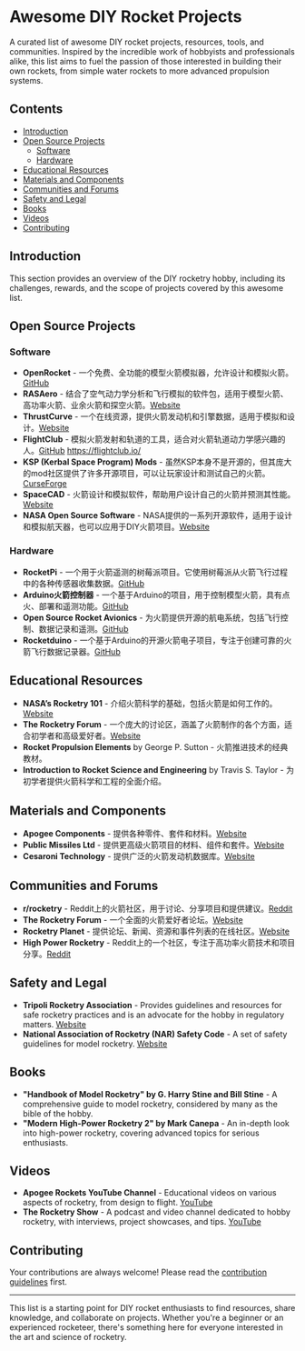 # Awesome DIY Rocket Projects

A curated list of awesome DIY rocket projects, resources, tools, and communities. Inspired by the incredible work of hobbyists and professionals alike, this list aims to fuel the passion of those interested in building their own rockets, from simple water rockets to more advanced propulsion systems.

## Contents

- [Introduction](#introduction)
- [Open Source Projects](#open-source-projects)
  - [Software](#software)
  - [Hardware](#hardware)
- [Educational Resources](#educational-resources)
- [Materials and Components](#materials-and-components)
- [Communities and Forums](#communities-and-forums)
- [Safety and Legal](#safety-and-legal)
- [Books](#books)
- [Videos](#videos)
- [Contributing](#contributing)

## Introduction

This section provides an overview of the DIY rocketry hobby, including its challenges, rewards, and the scope of projects covered by this awesome list.

## Open Source Projects

### Software

- **OpenRocket** - 一个免费、全功能的模型火箭模拟器，允许设计和模拟火箭。[GitHub](https://github.com/openrocket/openrocket)
- **RASAero** - 结合了空气动力学分析和飞行模拟的软件包，适用于模型火箭、高功率火箭、业余火箭和探空火箭。[Website](http://www.rasaero.com/)
- **ThrustCurve** - 一个在线资源，提供火箭发动机和引擎数据，适用于模拟和设计。[Website](https://www.thrustcurve.org/)
- **FlightClub** - 模拟火箭发射和轨道的工具，适合对火箭轨道动力学感兴趣的人。[GitHub](https://github.com/aaronraimist/FlightClubClient) https://flightclub.io/
- **KSP (Kerbal Space Program) Mods** - 虽然KSP本身不是开源的，但其庞大的mod社区提供了许多开源项目，可以让玩家设计和测试自己的火箭。[CurseForge](https://www.curseforge.com/kerbal/ksp-mods)
- **SpaceCAD** - 火箭设计和模拟软件，帮助用户设计自己的火箭并预测其性能。[Website](https://www.spacecad.com/)
- **NASA Open Source Software** - NASA提供的一系列开源软件，适用于设计和模拟航天器，也可以应用于DIY火箭项目。[Website](https://software.nasa.gov/)


### Hardware

- **RocketPi** - 一个用于火箭遥测的树莓派项目。它使用树莓派从火箭飞行过程中的各种传感器收集数据。[GitHub](https://github.com/aitesam961/PI-Pico-Rocket-Flight-Computer)
- **Arduino火箭控制器** - 一个基于Arduino的项目，用于控制模型火箭，具有点火、部署和遥测功能。[GitHub](https://github.com/Jlo6CTEP/rocket-controller)
- **Open Source Rocket Avionics** - 为火箭提供开源的航电系统，包括飞行控制、数据记录和遥测。[GitHub](https://github.com/leosalustri/rocketAvionics)
- **Rocketduino** - 一个基于Arduino的开源火箭电子项目，专注于创建可靠的火箭飞行数据记录器。[GitHub](https://github.com/1n5aN1aC/RocketDuino)

## Educational Resources

- **NASA’s Rocketry 101** - 介绍火箭科学的基础，包括火箭是如何工作的。[Website](https://www.nasa.gov/audience/forstudents/5-8/features/nasa-knows/what-is-rocket-science-58.html)
- **The Rocketry Forum** - 一个庞大的讨论区，涵盖了火箭制作的各个方面，适合初学者和高级爱好者。[Website](https://www.rocketryforum.com/)
- **Rocket Propulsion Elements** by George P. Sutton - 火箭推进技术的经典教材。
- **Introduction to Rocket Science and Engineering** by Travis S. Taylor - 为初学者提供火箭科学和工程的全面介绍。

## Materials and Components

- **Apogee Components** - 提供各种零件、套件和材料。[Website](https://www.apogeerockets.com/)
- **Public Missiles Ltd** - 提供更高级火箭项目的材料、组件和套件。[Website](https://publicmissiles.com/)
- **Cesaroni Technology** - 提供广泛的火箭发动机数据库。[Website](https://www.pro38.com/products/prod_motorData.php)

## Communities and Forums

- **r/rocketry** - Reddit上的火箭社区，用于讨论、分享项目和提供建议。[Reddit](https://www.reddit.com/r/rocketry/)
- **The Rocketry Forum** - 一个全面的火箭爱好者论坛。[Website](https://www.rocketryforum.com/)
- **Rocketry Planet** - 提供论坛、新闻、资源和事件列表的在线社区。[Website](http://www.rocketryplanet.com/)
- **High Power Rocketry** - Reddit上的一个社区，专注于高功率火箭技术和项目分享。[Reddit](https://www.reddit.com/r/highpowerrocketry/)

## Safety and Legal

- **Tripoli Rocketry Association** - Provides guidelines and resources for safe rocketry practices and is an advocate for the hobby in regulatory matters. [Website](https://www.tripoli.org/)
- **National Association of Rocketry (NAR) Safety Code** - A set of safety guidelines for model rocketry. [Website](https://www.nar.org/safety-information/model-rocket-safety-code/)

## Books

- **"Handbook of Model Rocketry" by G. Harry Stine and Bill Stine** - A comprehensive guide to model rocketry, considered by many as the bible of the hobby.
- **"Modern High-Power Rocketry 2" by Mark Canepa** - An in-depth look into high-power rocketry, covering advanced topics for serious enthusiasts.

## Videos

- **Apogee Rockets YouTube Channel** - Educational videos on various aspects of rocketry, from design to flight. [YouTube](https://www.youtube.com/user/apogeerockets)
- **The Rocketry Show** - A podcast and video channel dedicated to hobby rocketry, with interviews, project showcases, and tips. [YouTube](https://www.youtube.com/channel/UCrUfznJINYRTrqbFccVUmpg)

## Contributing

Your contributions are always welcome! Please read the [contribution guidelines](CONTRIBUTING.md) first.

---

This list is a starting point for DIY rocket enthusiasts to find resources, share knowledge, and collaborate on projects. Whether you're a beginner or an experienced rocketeer, there's something here for everyone interested in the art and science of rocketry.
